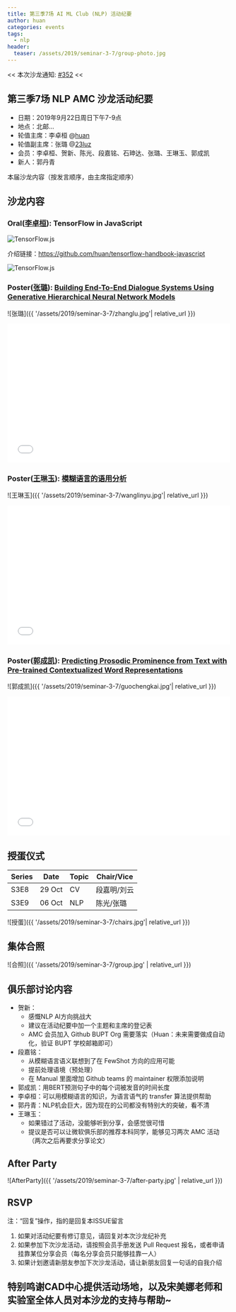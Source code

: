 ```yaml
---
title: 第三季7场 AI ML Club (NLP) 活动纪要
author: huan
categories: events
tags:
  - nlp
header:
  teaser: /assets/2019/seminar-3-7/group-photo.jpg
---
```


<< 本次沙龙通知: [#352](https://github.com/BUPT/ai-ml.club/issues/352)  <<

## 第三季7场 NLP AMC 沙龙活动纪要

- 日期：2019年9月22日周日下午7-9点
- 地点：北邮...
- 轮值主席：李卓桓 @[huan](https://github.com/huan)
- 轮值副主席：张璐 @[23luz](https://github.com/23luz)
- 会员：李卓桓、贺新、陈光、段嘉铭、石珅达、张璐、王琳玉、郭成凯
- 新人：郭丹青

本届沙龙内容（按发言顺序，由主席指定顺序）

## 沙龙内容

### Oral([李卓桓](https://github.com/huan)): TensorFlow in JavaScript

![TensorFlow.js](/assets/2019/seminar-3-7/tensorflow-js.gif)

介绍链接：<https://github.com/huan/tensorflow-handbook-javascript>

![TensorFlow.js](/assets/2019/seminar-3-7/architecture.gif)

### Poster([张璐](https://github.com/23luz)): [Building End-To-End Dialogue Systems Using Generative Hierarchical Neural Network Models](https://arxiv.org/pdf/1507.04808.pdf)

![张璐]({{ '/assets/2019/seminar-3-7/zhanglu.jpg'| relative_url }})

<div class="zoom-container" style="
    position: relative;
    padding-bottom:56.25%;
    padding-top:30px;
    height:0;
    overflow:hidden;
">
  <iframe
    src='{{
      '/assets/js/viewer-js/' | relative_url
    }}#{{
      '/assets/2019/seminar-3-7/zhanglu-e2e-generative-hierarchical-neural.pdf' | relative_url
    }}'
    width='560'
    height='315'
    allowfullscreen
    webkitallowfullscreen
    frameborder="0"
    style="
      position: absolute;
      top:0;
      left:0;
      width:100%;
      height:100%;
    "
  ></iframe>
</div>

### Poster([王琳玉](https://github.com/AlaskaaWong)): [模糊语言的语用分析](https://kns.cnki.net/KCMS/detail/detail.aspx?dbcode=CJFQ&dbname=CJFD8589&filename=OUTL198904001&v=MzI2MDR1eFlTN0RoMVQzcVRyV00xRnJDVVJMT2ZidVJ2RkNua1VyM05LampmWXJLeEZ0ak1xNDlGWllSOGVYMUw=)

![王琳玉]({{ '/assets/2019/seminar-3-7/wanglinyu.jpg'| relative_url }})

<div class="zoom-container" style="
    position: relative;
    padding-bottom:56.25%;
    padding-top:30px;
    height:0;
    overflow:hidden;
">
  <iframe
    src='{{
      '/assets/js/viewer-js/' | relative_url
    }}#{{
      '/assets/2019/seminar-3-7/wanglinyu-vague-language.pdf' | relative_url
    }}'
    width='560'
    height='315'
    allowfullscreen
    webkitallowfullscreen
    frameborder="0"
    style="
      position: absolute;
      top:0;
      left:0;
      width:100%;
      height:100%;
    "
  ></iframe>
</div>

### Poster([郭成凯](https://github.com/ggsonic)): [Predicting Prosodic Prominence from Text with Pre-trained Contextualized Word Representations](https://arxiv.org/pdf/1908.02262.pdf)

![郭成凯]({{ '/assets/2019/seminar-3-7/guochengkai.jpg'| relative_url }})

<div class="zoom-container" style="
    position: relative;
    padding-bottom:56.25%;
    padding-top:30px;
    height:0;
    overflow:hidden;
">
  <iframe
    src='{{
      '/assets/js/viewer-js/' | relative_url
    }}#{{
      '/assets/2019/seminar-3-7/guochengkai-predicting-prosodic-prominence-from-text.pdf' | relative_url
    }}'
    width='560'
    height='315'
    allowfullscreen
    webkitallowfullscreen
    frameborder="0"
    style="
      position: absolute;
      top:0;
      left:0;
      width:100%;
      height:100%;
    "
  ></iframe>
</div>

## 授蛋仪式

| Series |  Date  | Topic | Chair/Vice |
| ------ | ------ | ----- | ---------- |
| S3E8   | 29 Oct | CV    | 段嘉明/刘云  |
| S3E9   | 06 Oct | NLP   | 陈光/张璐    |

![授蛋]({{ '/assets/2019/seminar-3-7/chairs.jpg'| relative_url }})

## 集体合照

![合照]({{ '/assets/2019/seminar-3-7/group.jpg' | relative_url }})

## 俱乐部讨论内容

- 贺新：
  - 感慨NLP AI方向挑战大
  - 建议在活动纪要中加一个主题和主席的登记表
  - AMC 会员加入 Github BUPT Org 需要落实（Huan：未来需要做成自动化，验证 BUPT 学校邮箱即可）
- 段嘉铭：
  - 从模糊语言语义联想到了在 FewShot 方向的应用可能
  - 提前处理语境（预处理）
  - 在 Manual 里面增加 Github teams 的 maintainer 权限添加说明
- 郭成凯：用BERT预测句子中的每个词被发音的时间长度
- 李卓桓：可以用模糊语言的知识，为语言语气的 transfer 算法提供帮助
- 郭丹青：NLP机会巨大，因为现在的公司都没有特别大的突破，看不清
- 王琳玉：
  - 如果错过了活动，没能够听到分享，会感觉很可惜
  - 提议是否可以让微软俱乐部的推荐本科同学，能够见习两次 AMC 活动（两次之后再要求分享论文）

## After Party

![AfterParty]({{ '/assets/2019/seminar-3-7/after-party.jpg' | relative_url }})

## RSVP

注：“回复”操作，指的是回复本ISSUE留言

1. 如果对活动纪要有修订意见，请回复对本次沙龙纪补充
2. 如果参加下次沙龙活动，请按照会员手册发送 Pull Request 报名，或者申请挂靠某位分享会员（每名分享会员只能够挂靠一人）
3. 如果计划邀请新朋友参加下次沙龙活动，请让新朋友回复一句话的自我介绍

## 特别鸣谢CAD中心提供活动场地，以及宋美娜老师和实验室全体人员对本沙龙的支持与帮助~

